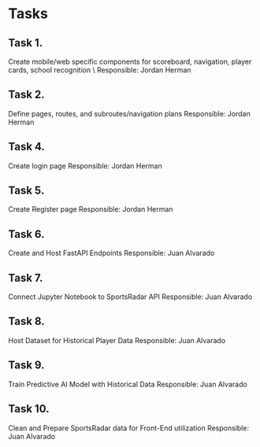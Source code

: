 # Tasks

## Task 1.
Create mobile/web specific components for scoreboard, navigation, player cards, school recognition \ 
Responsible: Jordan Herman

## Task 2.
Define pages, routes, and subroutes/navigation plans
Responsible: Jordan Herman

## Task 4.
Create login page
Responsible: Jordan Herman

## Task 5.
Create Register page
Responsible: Jordan Herman

## Task 6.
Create and Host FastAPI Endpoints
Responsible: Juan Alvarado

## Task 7.
Connect Jupyter Notebook to SportsRadar API
Responsible: Juan Alvarado

## Task 8.
Host Dataset for Historical Player Data
Responsible: Juan Alvarado

## Task 9.
Train Predictive AI Model with Historical Data
Responsible: Juan Alvarado

## Task 10.
Clean and Prepare SportsRadar data for Front-End utilization
Responsible: Juan Alvarado
